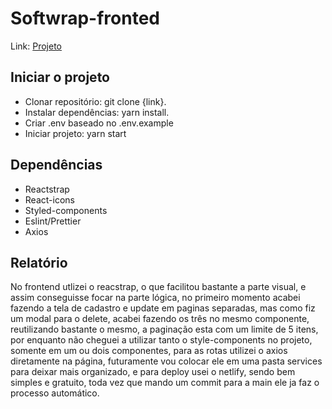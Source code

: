 # Softwrap-fronted
 
Link: [Projeto](https://distracted-archimedes-ccf41a.netlify.app)

## Iniciar o projeto

- Clonar repositório: git clone {link}.
- Instalar dependências: yarn install.
- Criar .env baseado no .env.example
- Iniciar projeto: yarn start

## Dependências

- Reactstrap
- React-icons
- Styled-components
- Eslint/Prettier
- Axios

## Relatório

No frontend utlizei o reacstrap, o que facilitou bastante a parte visual, e assim conseguisse focar na parte lógica, no primeiro momento acabei fazendo a tela de cadastro e update em paginas separadas, mas como fiz um modal para o delete, acabei fazendo os três no mesmo componente, reutilizando bastante o mesmo, a paginação esta com um limite de 5 itens, por enquanto não cheguei a utilizar tanto o style-components no projeto, somente em um ou dois componentes, para as rotas utilizei o axios diretamente na página, futuramente vou colocar ele em uma pasta services para deixar mais organizado, e para deploy usei o netlify, sendo bem simples e gratuito, toda vez que mando um commit para a main ele ja faz o processo automático.

